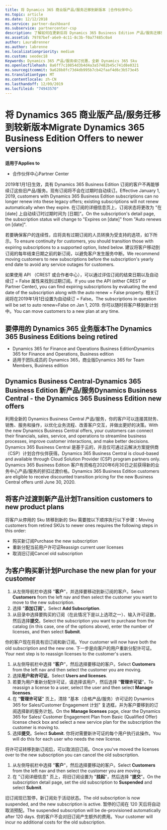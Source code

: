 ```yaml
---
title: 将 Dynamics 365 商业版产品/服务迁移到新版本 |合作伙伴中心
ms.topic: article
ms.date: 12/12/2018
ms.service: partner-dashboard
ms.subservice: partnercenter-csp
description: 了解如何在更新后将 Dynamics 365 Business Edition 产品/服务迁移到更新的版本。
ms.assetid: 79787bef-a6e9-4c11-8c3b-f0a77485c0a4
author: LauraBrenner
ms.author: labrenne
ms.localizationpriority: medium
ms.custom: seodec18
Keywords: Dynamics 365 产品/服务续订优惠，全新 Dynamics 365 Sku
ms.openlocfilehash: 8a6ff7c10854d3b4d4a3a57482b45c741d8e0321
ms.sourcegitcommit: 9a628b8fc73d4db995b7cb42faaf4d6c3b573e45
ms.translationtype: MT
ms.contentlocale: zh-CN
ms.lasthandoff: 12/09/2019
ms.locfileid: "74943570"
---
```

# <a name="migrate-dynamics-365-business-edition-offers-to-newer-versions"></a><span data-ttu-id="5f951-104">将 Dynamics 365 商业版产品/服务迁移到较新版本</span><span class="sxs-lookup"><span data-stu-id="5f951-104">Migrate Dynamics 365 Business Edition Offers to newer versions</span></span> 

<span data-ttu-id="5f951-105">**适用于**</span><span class="sxs-lookup"><span data-stu-id="5f951-105">**Applies to**</span></span>

- <span data-ttu-id="5f951-106">合作伙伴中心</span><span class="sxs-lookup"><span data-stu-id="5f951-106">Partner Center</span></span>

<span data-ttu-id="5f951-107">2019年1月1日生效，具有 Dynamics 365 Business Edition 订阅的客户不再能够续订这些旧产品/服务。现有订阅将不会在过期时自动续订。</span><span class="sxs-lookup"><span data-stu-id="5f951-107">Effective January 1, 2019, customers with Dynamics 365 Business Edition subscriptions can no longer renew into these legacy offers; existing subscriptions will not renew automatically when they expire.</span></span> <span data-ttu-id="5f951-108">在订阅的详细信息页上，订阅状态将更改为 "在 [date] 上自动续订时过期时间为 [日期]"。</span><span class="sxs-lookup"><span data-stu-id="5f951-108">On the subscription's detail page, the subscription status will change to "Expires on [date]" from "Auto renews on [date]".</span></span>

<span data-ttu-id="5f951-109">若要确保客户的连续性，应将具有过期订阅的人员转换为受支持的选项，如下所示。</span><span class="sxs-lookup"><span data-stu-id="5f951-109">To ensure continuity for customers, you should transition those with expiring subscriptions to a supported option, listed below.</span></span> <span data-ttu-id="5f951-110">建议将客户移动到订阅的每年结束日期之前的新订阅，以避免客户发生服务中断。</span><span class="sxs-lookup"><span data-stu-id="5f951-110">We recommend moving customers to new subscriptions before the subscription's yearly end date to avoid any service outages for customers.</span></span>

<span data-ttu-id="5f951-111">如果使用 API （CREST 或合作者中心），可以通过评估订阅的结束日期以及自动续订 = False 属性来找到过期订阅。</span><span class="sxs-lookup"><span data-stu-id="5f951-111">If you use the API (either CREST or Partner Center), you can find expiring subscriptions by evaluating the end date of the subscription along with the auto renew = False property.</span></span> <span data-ttu-id="5f951-112">相关订阅将在2019年1月1日设置为自动续订 = False。</span><span class="sxs-lookup"><span data-stu-id="5f951-112">The subscriptions in question will be set to auto renew=False on Jan 1, 2019.</span></span> <span data-ttu-id="5f951-113">你可以随时将客户移到新计划中。</span><span class="sxs-lookup"><span data-stu-id="5f951-113">You can move customers to a new plan at any time.</span></span> 

## <a name="the-dynamics-365-business-editions-being-retired"></a><span data-ttu-id="5f951-114">要停用的 Dynamics 365 业务版本</span><span class="sxs-lookup"><span data-stu-id="5f951-114">The Dynamics 365 Business Editions being retired</span></span>

- <span data-ttu-id="5f951-115">Dynamics 365 for Finance and Operations Business Edition</span><span class="sxs-lookup"><span data-stu-id="5f951-115">Dynamics 365 for Finance and Operations, Business edition</span></span>
- <span data-ttu-id="5f951-116">适用于团队成员的 Dynamics 365，商业版</span><span class="sxs-lookup"><span data-stu-id="5f951-116">Dynamics 365 for Team Members, Business edition</span></span>

## <a name="dynamics-business-central---the-dynamics-365-business-edition-new-offers"></a><span data-ttu-id="5f951-117">Dynamics Business Central-Dynamics 365 Business Edition 新产品/服务</span><span class="sxs-lookup"><span data-stu-id="5f951-117">Dynamics Business Central - the Dynamics 365 Business Edition new offers</span></span>

<span data-ttu-id="5f951-118">利用全新的 Dynamics Business Central 产品/服务，你的客户可以连接其财务、销售、服务和操作，以优化业务流程、改善客户交互，并做出更好的决策。</span><span class="sxs-lookup"><span data-stu-id="5f951-118">With the new Dynamics Business Central offers, your customers can connect their financials, sales, service, and operations to streamline business processes, improve customer interactions, and make better decisions.</span></span> <span data-ttu-id="5f951-119">Dynamics 365 Business Central 是基于云的，并且仅可通过云解决方案提供商（CSP）计划合作伙伴获得。</span><span class="sxs-lookup"><span data-stu-id="5f951-119">Dynamics 365 Business Central is cloud-based and available through Cloud Solution Provider (CSP) program partners only.</span></span>
<span data-ttu-id="5f951-120">Dynamics 365 Business Edition 客户有资格在2020年6月30日之前获得新的业务中心产品/服务的折扣过渡价格。</span><span class="sxs-lookup"><span data-stu-id="5f951-120">Dynamics 365 Business Edition customers are eligible to receive discounted transition pricing for the new Business Central offers until June 30, 2020.</span></span>

## <a name="transition-customers-to-new-product-plans"></a><span data-ttu-id="5f951-121">将客户过渡到新产品计划</span><span class="sxs-lookup"><span data-stu-id="5f951-121">Transition customers to new product plans</span></span>

 <span data-ttu-id="5f951-122">将客户从停用的 Sku 转移到新的 Sku 需要按以下顺序执行以下步骤：</span><span class="sxs-lookup"><span data-stu-id="5f951-122">Moving customers from retired SKUs to newer ones requires the following steps in this order:</span></span>

- <span data-ttu-id="5f951-123">购买新订阅</span><span class="sxs-lookup"><span data-stu-id="5f951-123">Purchase the new subscription</span></span>
- <span data-ttu-id="5f951-124">重新分配当前用户许可证</span><span class="sxs-lookup"><span data-stu-id="5f951-124">Reassign current user licenses</span></span>
- <span data-ttu-id="5f951-125">取消旧订阅</span><span class="sxs-lookup"><span data-stu-id="5f951-125">Cancel old subscription</span></span>

## <a name="purchase-the-new-plan-for-your-customer"></a><span data-ttu-id="5f951-126">为客户购买新计划</span><span class="sxs-lookup"><span data-stu-id="5f951-126">Purchase the new plan for your customer</span></span>

1. <span data-ttu-id="5f951-127">从左侧导航栏中选择 "**客户**"，并选择要移动到新订阅的客户。</span><span class="sxs-lookup"><span data-stu-id="5f951-127">Select **Customers** from the left nav and then select the customer you want to move to the new subscription.</span></span>
2. <span data-ttu-id="5f951-128">选择 "**添加订阅**"。</span><span class="sxs-lookup"><span data-stu-id="5f951-128">Select **Add Subscription**.</span></span>
3. <span data-ttu-id="5f951-129">从目录中选择要购买的订阅（在此情况下是以上选项之一）、输入许可证数，然后选择**提交**。</span><span class="sxs-lookup"><span data-stu-id="5f951-129">Select the subscription you want to purchase from the catalog (in this case, one of the options above), enter the number of licenses, and then select **Submit**.</span></span> 

<span data-ttu-id="5f951-130">你的客户现在将具有旧订阅和新订阅。</span><span class="sxs-lookup"><span data-stu-id="5f951-130">Your customer will now have both the old subscription and the new one.</span></span> <span data-ttu-id="5f951-131">下一步是向客户的用户重新分配许可证。</span><span class="sxs-lookup"><span data-stu-id="5f951-131">Your next step is to reassign licenses to the customer's users.</span></span>

1. <span data-ttu-id="5f951-132">从左侧导航栏中选择 "**客户**"，然后选择要移动的客户。</span><span class="sxs-lookup"><span data-stu-id="5f951-132">Select **Customers** from the left nav and then select the customer you are moving.</span></span>
2. <span data-ttu-id="5f951-133">选择**用户和许可证**。</span><span class="sxs-lookup"><span data-stu-id="5f951-133">Select **Users and licenses**.</span></span>
3. <span data-ttu-id="5f951-134">若要为用户重新分配许可证，请选择该用户，然后选择 "**管理许可证**"。</span><span class="sxs-lookup"><span data-stu-id="5f951-134">To reassign a license to a user, select the user and then select **Manage licenses**.</span></span> 
4. <span data-ttu-id="5f951-135">在 "**管理许可证**" 页上，清除 "基本（合格产品/服务）许可证的 Dynamics 365 for Sales/Customer Engagement 计划" 复选框，并为客户要移到的订阅选择新的服务计划。</span><span class="sxs-lookup"><span data-stu-id="5f951-135">On the **Manage licenses** page, clear the Dynamics 365 for Sales/ Customer Engagement Plan from Basic (Qualified Offer) license check box and select a new service plan for the subscription the customer is moving to.</span></span> 
5. <span data-ttu-id="5f951-136">选择**提交**。</span><span class="sxs-lookup"><span data-stu-id="5f951-136">Select **Submit**.</span></span> <span data-ttu-id="5f951-137">你将对需要新许可证的每个用户执行此操作。</span><span class="sxs-lookup"><span data-stu-id="5f951-137">You will do this for each user who needs the new license.</span></span> 

<span data-ttu-id="5f951-138">将许可证转移到新订阅后，可以取消旧订阅。</span><span class="sxs-lookup"><span data-stu-id="5f951-138">Once you've moved the licenses over to the new subscription you can cancel the old subscription.</span></span> 

1. <span data-ttu-id="5f951-139">从左侧导航栏中选择 "**客户**"，然后选择要移动的客户。</span><span class="sxs-lookup"><span data-stu-id="5f951-139">Select **Customers** from the left nav and then select the customer you are moving.</span></span>
2. <span data-ttu-id="5f951-140">在 "订阅详细信息" 页上，将旧订阅设置为 "**挂起**"，然后选择 "**提交**"。</span><span class="sxs-lookup"><span data-stu-id="5f951-140">On the subscription detail page, set the old subscription to **Suspended** and select **Submit**.</span></span>

<span data-ttu-id="5f951-141">旧订阅现已暂停，新订阅处于活动状态。</span><span class="sxs-lookup"><span data-stu-id="5f951-141">The old subscription is now suspended, and the new subscription is active.</span></span> <span data-ttu-id="5f951-142">暂停的订阅在 120 天后将自动取消预配。</span><span class="sxs-lookup"><span data-stu-id="5f951-142">The suspended subscription will be de-provisioned automatically after 120 days.</span></span> <span data-ttu-id="5f951-143">你的客户不会对旧订阅产生额外的费用。</span><span class="sxs-lookup"><span data-stu-id="5f951-143">Your customer will incur no additional costs for the old subscription.</span></span>
